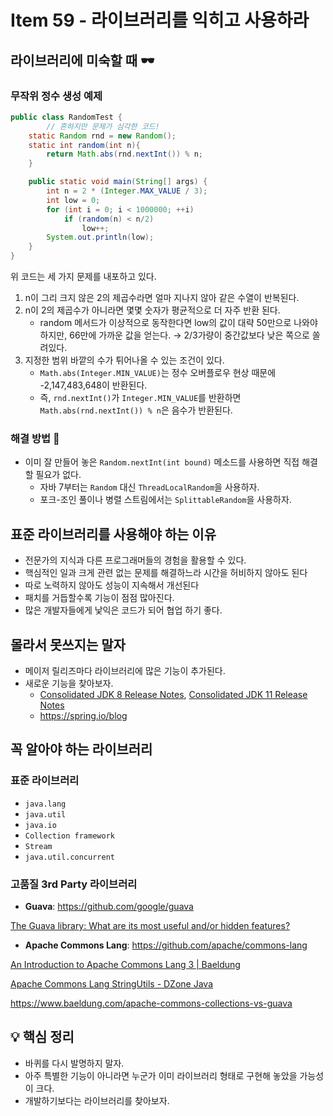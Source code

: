 # Item 59 - 라이브러리를 익히고 사용하라

## **라이브러리에 미숙할 때 🕶️**

### **무작위 정수 생성 예제**

```java
public class RandomTest {
		// 흔하지만 문제가 심각한 코드!
    static Random rnd = new Random();
    static int random(int n){
        return Math.abs(rnd.nextInt()) % n;
    }

    public static void main(String[] args) {
        int n = 2 * (Integer.MAX_VALUE / 3);
        int low = 0;
        for (int i = 0; i < 1000000; ++i)
            if (random(n) < n/2)
                low++;
        System.out.println(low);
    }
}
```
위 코드는 세 가지 문제를 내포하고 있다.

1. n이 그리 크지 않은 2의 제곱수라면 얼마 지나지 않아 같은 수열이 반복된다.
2. n이 2의 제곱수가 아니라면 몇몇 숫자가 평균적으로 더 자주 반환 된다.
    - random 메서드가 이상적으로 동작한다면 low의 값이 대략 50만으로 나와야 하지만, 66만에 가까운 값을 얻는다. → 2/3가량이 중간값보다 낮은 쪽으로 쏠려있다.
3. 지정한 범위 바깥의 수가 튀어나올 수 있는 조건이 있다.
    - `Math.abs(Integer.MIN_VALUE)`는 정수 오버플로우 현상 때문에 -2,147,483,648이 반환된다.
    - 즉, `rnd.nextInt()`가 `Integer.MIN_VALUE`를 반환하면 `Math.abs(rnd.nextInt()) % n`은 음수가 반환된다.

### **해결 방법 🔨**

- 이미 잘 만들어 놓은 `Random.nextInt(int bound)` 메소드를 사용하면 직접 해결할 필요가 없다.
    - 자바 7부터는 `Random` 대신 `ThreadLocalRandom`을 사용하자.
    - 포크-조인 풀이나 병렬 스트림에서는 `SplittableRandom`을 사용하자.

## **표준 라이브러리를 사용해야 하는 이유**

- 전문가의 지식과 다른 프로그래머들의 경험을 활용할 수 있다.
- 핵심적인 일과 크게 관련 없는 문제를 해결하느라 시간을 허비하지 않아도 된다
- 따로 노력하지 않아도 성능이 지속해서 개선된다
- 패치를 거듭할수록 기능이 점점 많아진다.
- 많은 개발자들에게 낯익은 코드가 되어 협업 하기 좋다.

## **몰라서 못쓰지는 말자**

- 메이저 릴리즈마다 라이브러리에 많은 기능이 추가된다.
- 새로운 기능을 찾아보자.
    - [Consolidated JDK 8 Release Notes](https://www.oracle.com/java/technologies/javase/8all-relnotes.html#JSERN108), [Consolidated JDK 11 Release Notes](https://www.oracle.com/java/technologies/javase/11all-relnotes.html#JSERN11)
    - https://spring.io/blog

## **꼭 알아야 하는 라이브러리**

### **표준 라이브러리**

- `java.lang`
- `java.util`
- `java.io`
- `Collection framework`
- `Stream`
- `java.util.concurrent`

### **고품질 3rd Party 라이브러리**

- **Guava**: https://github.com/google/guava

[The Guava library: What are its most useful and/or hidden features?](https://stackoverflow.com/questions/3759440/the-guava-library-what-are-its-most-useful-and-or-hidden-features)

- **Apache Commons Lang**: https://github.com/apache/commons-lang

[An Introduction to Apache Commons Lang 3 | Baeldung](https://www.baeldung.com/java-commons-lang-3)

[Apache Commons Lang StringUtils - DZone Java](https://dzone.com/articles/apache-commons-lang)

https://www.baeldung.com/apache-commons-collections-vs-guava

## **💡 핵심 정리**
- 바퀴를 다시 발명하지 말자.
- 아주 특별한 기능이 아니라면 누군가 이미 라이브러리 형태로 구현해 놓았을 가능성이 크다.
- 개발하기보다는 라이브러리를 찾아보자.
